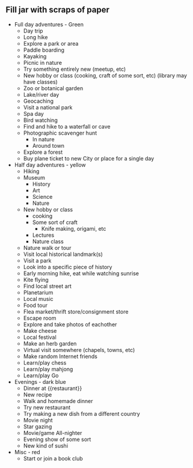 ## Fill jar with scraps of paper

- Full day adventures - Green
	- Day trip
	- Long hike
	- Explore a park or area
	- Paddle boarding
	- Kayaking
	- Picnic in nature
	- Try something entirely new (meetup, etc)
	- New hobby or class (cooking, craft of some sort, etc) (library may have classes)
	- Zoo or botanical garden
	- Lake/river day
	- Geocaching
	- Visit a national park
	- Spa day
	- Bird watching
	- Find and hike to a waterfall or cave
	- Photographic scavenger hunt
		- In nature
		- Around town
	- Explore a forest
	- Buy plane ticket to new City or place for a single day
- Half day adventures - yellow
	- Hiking
	- Museum
		- History
		- Art
		- Science
		- Nature
	- New hobby or class
		- cooking
		- Some sort of craft
			- Knife making, origami, etc 
		- Lectures
		- Nature class
	- Nature walk or tour
	- Visit local historical landmark(s)
	- Visit a park
	- Look into a specific piece of history
	- Early morning hike, eat while watching sunrise
	- Kite flying
	- Find local street art
	- Planetarium
	- Local music
	- Food tour
	- Flea market/thrift store/consignment store
	- Escape room
	- Explore and take photos of eachother
	- Make cheese
	- Local festival
	- Make an herb garden
	- Virtual visit somewhere (chapels, towns, etc)
	- Make random Internet friends
	- Learn/play chess
	- Learn/play mahjong
	- Learn/play Go
- Evenings - dark blue
	- Dinner at {{restaurant}}
	- New recipe
	- Walk and homemade dinner
	- Try new restaurant
	- Try making a new dish from a different country
	- Movie night
	- Star gazing
	- Movie/game All-nighter
	- Evening show of some sort
	- New kind of sushi
- Misc - red
	- Start or join a book club